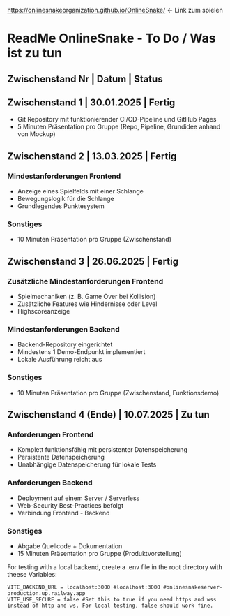 https://onlinesnakeorganization.github.io/OnlineSnake/ <- Link zum spielen

# ReadMe OnlineSnake - To Do / Was ist zu tun
## Zwischenstand Nr | Datum | Status
## Zwischenstand 1 | 30.01.2025 | Fertig
- Git Repository mit funktionierender CI/CD-Pipeline und GitHub Pages
- 5 Minuten Präsentation pro Gruppe (Repo, Pipeline, Grundidee anhand von Mockup)

## Zwischenstand 2 | 13.03.2025 | Fertig
### Mindestanforderungen Frontend
- Anzeige eines Spielfelds mit einer Schlange
- Bewegungslogik für die Schlange
- Grundlegendes Punktesystem
### Sonstiges
- 10 Minuten Präsentation pro Gruppe (Zwischenstand)

## Zwischenstand 3 | 26.06.2025 | Fertig
### Zusätzliche Mindestanforderungen Frontend
- Spielmechaniken (z. B. Game Over bei Kollision)
- Zusätzliche Features wie Hindernisse oder Level
- Highscoreanzeige
### Mindestanforderungen Backend
- Backend-Repository eingerichtet
- Mindestens 1 Demo-Endpunkt implementiert
- Lokale Ausführung reicht aus
### Sonstiges
- 10 Minuten Präsentation pro Gruppe (Zwischenstand, Funktionsdemo)

## Zwischenstand 4 (Ende) | 10.07.2025 | Zu tun
### Anforderungen Frontend
- Komplett funktionsfähig mit persistenter Datenspeicherung
- Persistente Datenspeicherung
- Unabhängige Datenspeicherung für lokale Tests
### Anforderungen Backend
- Deployment auf einem Server / Serverless
- Web-Security Best-Practices befolgt
- Verbindung Frontend - Backend
### Sonstiges
- Abgabe Quellcode + Dokumentation
- 15 Minuten Präsentation pro Gruppe (Produktvorstellung)

For testing with a local backend, create a .env file in the root directory with theese Variables:
```
VITE_BACKEND_URL = localhost:3000 #localhost:3000 #onlinesnakeserver-production.up.railway.app
VITE_USE_SECURE = false #Set this to true if you need https and wss instead of http and ws. For local testing, false should work fine.
```
